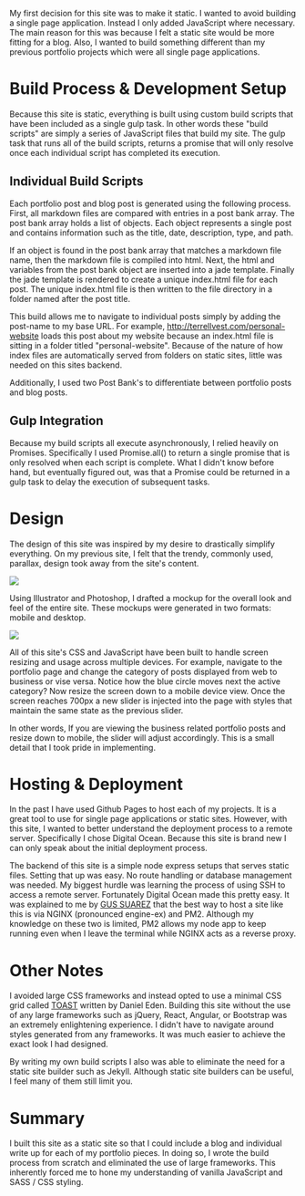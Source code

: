 My first decision for this site was to make it static. I wanted to avoid building a single page application. Instead I only added JavaScript where necessary. The main reason for this was because I felt a static site would be more fitting for a blog. Also, I wanted to build something different than my previous portfolio projects which were all single page applications.

# Build Process & Development Setup
Because this site is static, everything is built using custom build scripts that have been included as a single gulp task. In other words these "build scripts" are simply a series of JavaScript files that build my site. The gulp task that runs all of the build scripts, returns a promise that will only resolve once each individual script has completed its execution.

## Individual Build Scripts
Each portfolio post and blog post is generated using the following process. First, all markdown files are compared with entries in a post bank array. The post bank array holds a list of objects. Each object represents a single post and contains information such as the title, date, description, type, and path.

If an object is found in the post bank array that matches a markdown file name, then the markdown file is compiled into html. Next, the html and variables from the post bank object are inserted into a jade template. Finally the jade template is rendered to create a unique index.html file for each post. The unique index.html file is then written to the file directory in a folder named after the post title.

This build allows me to navigate to individual posts simply by adding the post-name to my base URL. For example, http://terrellvest.com/personal-website loads this post about my website because an index.html file is sitting in a folder titled "personal-website". Because of the nature of how index files are automatically served from folders on static sites, little was needed on this sites backend.

Additionally, I used two Post Bank's to differentiate between portfolio posts and blog posts.

## Gulp Integration
Because my build scripts all execute asynchronously, I relied heavily on Promises. Specifically I used Promise.all() to return a single promise that is only resolved when each script is complete. What I didn't know before hand, but eventually figured out, was that a Promise could be returned in a gulp task to delay the execution of subsequent tasks.

# Design
The design of this site was inspired by my desire to drastically simplify everything. On my previous site, I felt that the trendy, commonly used, parallax, design took away from the site's content.

<img id="" class="landscape full" src="../../assets/images/this-website/desktop-post.png">

Using Illustrator and Photoshop, I drafted a mockup for the overall look and feel of the entire site. These mockups were generated in two formats: mobile and desktop.

<img id="" class="portrait" src="../../assets/images/this-website/mobile-mockups.png">

All of this site's CSS and JavaScript have been built to handle screen resizing and usage across multiple devices. For example, navigate to the portfolio page and change the category of posts displayed from web to business or vise versa. Notice how the blue circle moves next the active category? Now resize the screen down to a mobile device view. Once the screen reaches 700px a new slider is injected into the page with styles that maintain the same state as the previous slider.

In other words, If you are viewing the business related portfolio posts and resize down to mobile, the slider will adjust accordingly. This is a small detail that I took pride in implementing.

# Hosting & Deployment
In the past I have used Github Pages to host each of my projects. It is a great tool to use for single page applications or static sites. However, with this site, I wanted to better understand the deployment process to a remote server. Specifically I chose Digital Ocean. Because this site is brand new I can only speak about the initial deployment process.

The backend of this site is a simple node express setups that serves static files. Setting that up was easy. No route handling or database management was needed. My biggest hurdle was learning the process of using SSH to access a remote server. Fortunately Digital Ocean made this pretty easy. It was explained to me by [GUS SUAREZ](http://mythril.co/) that the best way to host a site like this is via NGINX (pronounced engine-ex) and PM2. Although my knowledge on these two is limited, PM2 allows my node app to keep running even when I leave the terminal while NGINX acts as a reverse proxy.

# Other Notes
I avoided large CSS frameworks and instead opted to use a minimal CSS grid called [TOAST](http://daneden.github.io/Toast/) written by Daniel Eden. Building this site without the use of any large frameworks such as jQuery, React, Angular, or Bootstrap was an extremely enlightening experience. I didn't have to navigate around styles generated from any frameworks. It was much easier to achieve the exact look I had designed.

By writing my own build scripts I also was able to eliminate the need for a static site builder such as Jekyll. Although static site builders can be useful, I feel many of them still limit you.

# Summary
I built this site as a static site so that I could include a blog and individual write up for each of my portfolio pieces. In doing so, I wrote the build process from scratch and eliminated the use of large frameworks. This inherently forced me to hone my understanding of vanilla JavaScript and SASS / CSS styling.
